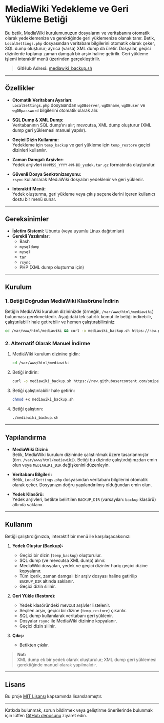 # MediaWiki Yedekleme ve Geri Yükleme Betiği

Bu betik, MediaWiki kurulumunuzun dosyalarını ve veritabanını otomatik olarak yedeklemenize ve gerektiğinde geri yüklemenize olanak tanır. Betik, `LocalSettings.php` dosyasından veritabanı bilgilerini otomatik olarak çeker, SQL dump oluşturur; ayrıca (varsa) XML dump da üretir. Dosyalar, geçici dizinlerde toplanıp zaman damgalı bir arşiv haline getirilir. Geri yükleme işlemi interaktif menü üzerinden gerçekleştirilir.

> **GitHub Adresi:** [mediawiki_backup.sh](https://github.com/snipeTR/linux_utility/blob/main/mediawiki_backup/mediawiki_backup.sh)

---

## Özellikler

- **Otomatik Veritabanı Ayarları:**  
  `LocalSettings.php` dosyasından `wgDBserver`, `wgDBname`, `wgDBuser` ve `wgDBpassword` bilgilerini otomatik olarak alır.

- **SQL Dump & XML Dump:**  
  Veritabanının SQL dump’ını alır; mevcutsa, XML dump oluşturur (XML dump geri yüklemesi manuel yapılır).

- **Geçici Dizin Kullanımı:**  
  Yedekleme için `temp_backup` ve geri yükleme için `temp_restore` geçici dizinleri kullanılır.

- **Zaman Damgalı Arşivler:**  
  Yedek arşivleri `HHMMSS_YYYY-MM-DD_yedek.tar.gz` formatında oluşturulur.

- **Güvenli Dosya Senkronizasyonu:**  
  `rsync` kullanılarak MediaWiki dosyaları yedeklenir ve geri yüklenir.

- **Interaktif Menü:**  
  Yedek oluşturma, geri yükleme veya çıkış seçeneklerini içeren kullanıcı dostu bir menü sunar.

---

## Gereksinimler

- **İşletim Sistemi:** Ubuntu (veya uyumlu Linux dağıtımları)
- **Gerekli Yazılımlar:**  
  - Bash  
  - `mysqldump`  
  - `mysql`  
  - `tar`  
  - `rsync`  
  - PHP (XML dump oluşturma için)

---

## Kurulum

### 1. Betiği Doğrudan MediaWiki Klasörüne İndirin

Betiğin MediaWiki kurulum dizininizde (örneğin, `/var/www/html/mediawiki`) bulunması gerekmektedir. Aşağıdaki tek satırlık komut ile betiği indirebilir, çalıştırılabilir hale getirebilir ve hemen çalıştırabilirsiniz:

```bash
cd /var/www/html/mediawiki && curl -o mediawiki_backup.sh https://raw.githubusercontent.com/snipeTR/linux_utility/main/mediawiki_backup/mediawiki_backup.sh && chmod +x mediawiki_backup.sh && ./mediawiki_backup.sh
```

### 2. Alternatif Olarak Manuel İndirme

1. MediaWiki kurulum dizinine gidin:
   ```bash
   cd /var/www/html/mediawiki
   ```
2. Betiği indirin:
   ```bash
   curl -o mediawiki_backup.sh https://raw.githubusercontent.com/snipeTR/linux_utility/main/mediawiki_backup/mediawiki_backup.sh
   ```
3. Betiği çalıştırılabilir hale getirin:
   ```bash
   chmod +x mediawiki_backup.sh
   ```
4. Betiği çalıştırın:
   ```bash
   ./mediawiki_backup.sh
   ```

---

## Yapılandırma

- **MediaWiki Dizini:**  
  Betik, MediaWiki kurulum dizininde çalıştırılmak üzere tasarlanmıştır (örn. `/var/www/html/mediawiki`). Betiği bu dizinde çalıştırdığınızdan emin olun veya `MEDIAWIKI_DIR` değişkenini düzenleyin.

- **Veritabanı Bilgileri:**  
  Betik, `LocalSettings.php` dosyasından veritabanı bilgilerini otomatik olarak çeker. Dosyanızın doğru yapılandırılmış olduğundan emin olun.

- **Yedek Klasörü:**  
  Yedek arşivleri, betikte belirtilen `BACKUP_DIR` (varsayılan: `backup` klasörü) altında saklanır.

---

## Kullanım

Betiği çalıştırdığınızda, interaktif bir menü ile karşılaşacaksınız:

1. **Yedek Oluştur (Backup):**  
   - Geçici bir dizin (`temp_backup`) oluşturulur.
   - SQL dump (ve mevcutsa XML dump) alınır.
   - MediaWiki dosyaları, yedek ve geçici dizinler hariç geçici dizine kopyalanır.
   - Tüm içerik, zaman damgalı bir arşiv dosyası haline getirilip `BACKUP_DIR` altında saklanır.
   - Geçici dizin silinir.

2. **Geri Yükle (Restore):**  
   - Yedek klasöründeki mevcut arşivler listelenir.
   - Seçilen arşiv, geçici bir dizine (`temp_restore`) çıkarılır.
   - SQL dump kullanılarak veritabanı geri yüklenir.
   - Dosyalar `rsync` ile MediaWiki dizinine kopyalanır.
   - Geçici dizin silinir.

3. **Çıkış:**  
   - Betikten çıkılır.

> **Not:**  
> XML dump ek bir yedek olarak oluşturulur; XML dump geri yüklemesi gerektiğinde manuel olarak yapılmalıdır.

---

## Lisans

Bu proje [MIT Lisansı](LICENSE) kapsamında lisanslanmıştır.

---

Katkıda bulunmak, sorun bildirmek veya geliştirme önerilerinde bulunmak için lütfen [GitHub deposunu](https://github.com/snipeTR/linux_utility/blob/main/mediawiki_backup/mediawiki_backup.sh) ziyaret edin.
